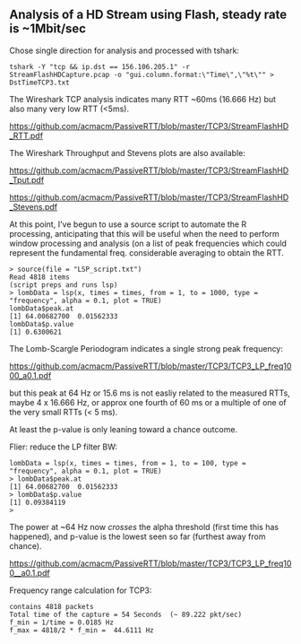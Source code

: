 ## Analysis of a HD Stream using Flash, steady rate is ~1Mbit/sec 
Chose single direction for analysis and processed with tshark:
```
tshark -Y "tcp && ip.dst == 156.106.205.1" -r StreamFlashHDCapture.pcap -o "gui.column.format:\"Time\",\"%t\"" > DstTimeTCP3.txt
```
The Wireshark TCP analysis indicates many RTT ~60ms (16.666 Hz) but also many very low RTT (<5ms). 

https://github.com/acmacm/PassiveRTT/blob/master/TCP3/StreamFlashHD_RTT.pdf

The Wireshark Throughput and Stevens plots are also available:

https://github.com/acmacm/PassiveRTT/blob/master/TCP3/StreamFlashHD_Tput.pdf

https://github.com/acmacm/PassiveRTT/blob/master/TCP3/StreamFlashHD_Stevens.pdf

At this point, I've begun to use a source script to automate the R processing, 
anticipating that this will be useful when the need to perform window processing
and analysis (on a list of peak frequencies which could represent the fundamental freq.
considerable averaging to obtain the RTT.

```
> source(file = "LSP_script.txt")
Read 4818 items
(script preps and runs lsp)
> lombData = lsp(x, times = times, from = 1, to = 1000, type = "frequency", alpha = 0.1, plot = TRUE)
lombData$peak.at
[1] 64.00682700  0.01562333
lombData$p.value
[1] 0.6300621
```
The Lomb-Scargle Periodogram indicates a single strong peak frequency:

https://github.com/acmacm/PassiveRTT/blob/master/TCP3/TCP3_LP_freq1000_a0.1.pdf

but this peak at 64 Hz or 15.6 ms is not easliy related to the measured RTTs,
maybe 4 x 16.666 Hz, or approx one fourth of 60 ms or a multiple of one of the very small RTTs (< 5 ms).

At least the p-value is only leaning toward a chance outcome.

Flier: reduce the LP filter BW:
```
lombData = lsp(x, times = times, from = 1, to = 100, type = "frequency", alpha = 0.1, plot = TRUE)
> lombData$peak.at
[1] 64.00682700  0.01562333
> lombData$p.value
[1] 0.09384119
> 
```
The power at ~64 Hz now *crosses* the alpha threshold (first time this has happened),
and p-value is the lowest seen so far (furthest away from chance).

https://github.com/acmacm/PassiveRTT/blob/master/TCP3/TCP3_LP_freq100__a0.1.pdf

Frequency range calculation for TCP3:
```
contains 4818 packets
Total time of the capture = 54 Seconds  (~ 89.222 pkt/sec)
f_min = 1/time = 0.0185 Hz
f_max = 4818/2 * f_min =  44.6111 Hz

```
